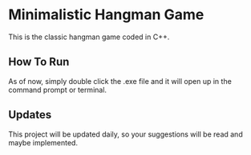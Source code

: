 # Minimalistic Hangman Game
This is the classic hangman game coded in C++.
## How To Run
As of now, simply double click the .exe file and it will open up in the command prompt or terminal.
## Updates
This project will be updated daily, so your suggestions will be read and maybe implemented.
